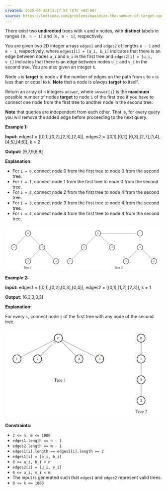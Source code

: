 ```yaml
---
created: 2025-05-28T13:17:54 (UTC +03:00)
source: https://leetcode.com/problems/maximize-the-number-of-target-nodes-after-connecting-trees-i/description/?envType=daily-question&envId=2025-05-28
---
```

There exist two **undirected** trees with `n` and `m` nodes, with **distinct** labels in ranges `[0, n - 1]` and `[0, m - 1]`, respectively.

You are given two 2D integer arrays `edges1` and `edges2` of lengths `n - 1` and `m - 1`, respectively, where `edges1[i] = [a_i, b_i]` indicates that there is an edge between nodes `a_i` and `b_i` in the first tree and `edges2[i] = [u_i, v_i]` indicates that there is an edge between nodes `u_i` and `v_i` in the second tree. You are also given an integer `k`.

Node `u` is **target** to node `v` if the number of edges on the path from `u` to `v` is less than or equal to `k`. **Note** that a node is _always_ **target** to itself.

Return an array of `n` integers `answer`, where `answer[i]` is the **maximum** possible number of nodes **target** to node `i` of the first tree if you have to connect one node from the first tree to another node in the second tree.

**Note** that queries are independent from each other. That is, for every query you will remove the added edge before proceeding to the next query.


**Example 1:**

**Input:** edges1 = \[\[0,1\],\[0,2\],\[2,3\],\[2,4\]\], edges2 = \[\[0,1\],\[0,2\],\[0,3\],\[2,7\],\[1,4\],\[4,5\],\[4,6\]\], k = 2

**Output:** \[9,7,9,8,8\]

**Explanation:**

-   For `i = 0`, connect node 0 from the first tree to node 0 from the second tree.
-   For `i = 1`, connect node 1 from the first tree to node 0 from the second tree.
-   For `i = 2`, connect node 2 from the first tree to node 4 from the second tree.
-   For `i = 3`, connect node 3 from the first tree to node 4 from the second tree.
-   For `i = 4`, connect node 4 from the first tree to node 4 from the second tree.

![img.png](img.png)


**Example 2:**

**Input:** edges1 = \[\[0,1\],\[0,2\],\[0,3\],\[0,4\]\], edges2 = \[\[0,1\],\[1,2\],\[2,3\]\], k = 1

**Output:** \[6,3,3,3,3\]

**Explanation:**

For every `i`, connect node `i` of the first tree with any node of the second tree.

![img_1.png](img_1.png)


**Constraints:**

-   `2 <= n, m <= 1000`
-   `edges1.length == n - 1`
-   `edges2.length == m - 1`
-   `edges1[i].length == edges2[i].length == 2`
-   `edges1[i] = [a_i, b_i]`
-   `0 <= a_i, b_i < n`
-   `edges2[i] = [u_i, v_i]`
-   `0 <= u_i, v_i < m`
-   The input is generated such that `edges1` and `edges2` represent valid trees.
-   `0 <= k <= 1000`
